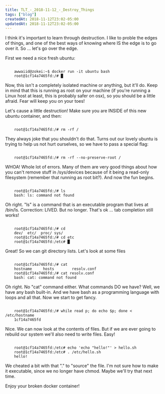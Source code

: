 ```yaml
---
title: TLT_-_2018-11-12_-_Destroy_Things
tags: ["blog"]
createdAt: 2018-11-12T23:02-05:00
updatedAt: 2018-11-12T23:02-05:00
---
```


I think it's important to learn through destruction. I like to proble the edges of things, and one of the best ways of knowing where IS the edge is to go over it. So ... let's go over the edge.

First we need a nice fresh ubuntu:

<code>
    awwaiid@zokei:~$ docker run -it ubuntu bash
    root@1cf14a7465fd:/# █
</code>

Now, this isn't a completely isolated machine or anything, but it'll do. Keep in mind that this is running as root on your machine (if you're running a Linux host at least, this is probably safer on osx), so you should be a little afraid. Fear will keep you on your toes!

Let's cause a little destruction! Make sure you are INSIDE of this new ubuntu container, and then:

<code>
    root@1cf14a7465fd:/# rm -rf /
</code>

They always joke that you shouldn't do that. Turns out our lovely ubuntu is trying to help us not hurt ourselves, so we have to pass a special flag:

<code>
    root@1cf14a7465fd:/# rm -rf --no-preserve-root /
</code>

WHOA! Whole lot of errors. Many of them are very good things about how you can't remove stuff in /sys/devices because of it being a read-only filesystem (remember that running as root bit?). And now the fun begins.

<code>
    root@1cf14a7465fd:/# ls
    bash: ls: command not found
</code>

Oh right. "ls" is a command that is an executable program that lives at /bin/ls. Correction: LIVED. But no longer. That's ok ... tab completion still works!

<code>
    root@1cf14a7465fd:/# cd <tab><tab>
    dev/  etc/  proc/ sys/
    root@1cf14a7465fd:/# cd etc
    root@1cf14a7465fd:/etc# █
</code>

Great! So we can git directory lists. Let's look at some files

<code>
    root@1cf14a7465fd:/# cat <tab><tab>
    hostname     hosts        resolv.conf  
    root@1cf14a7465fd:/# cat resolv.conf
    bash: cat: command not found
</code>

Oh right. No "cat" command either. What commands DO we have? Well, we have any bash built-in. And we have bash as a programming language with loops and all that. Now we start to get fancy.

<code>
    root@1cf14a7465fd:/# while read p; do echo $p; done < /etc/hostname
    1cf14a7465fd
</code>

Nice. We can now look at the contents of files. But if we are ever going to rebuild our system we'll also need to write files. Easy!

<code>
    root@1cf14a7465fd:/etc# echo 'echo "hello!"' > hello.sh
    root@1cf14a7465fd:/etc# . /etc/hello.sh
    hello!
</code>

We cheated a bit with that "." to "source" the file. I'm not sure how to make it executable, since we no longer have chmod. Maybe we'll try that next time.

Enjoy your broken docker container!


